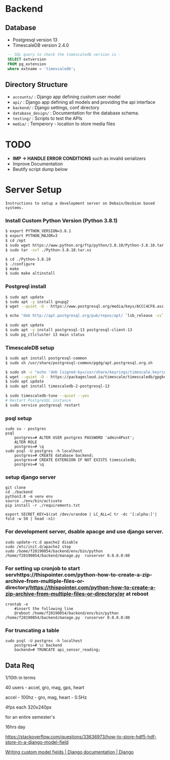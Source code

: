 # Backend

## Database
 
- Postgresql version 13
- TimescaleDB version 2.4.0 

```sql
 -- SQL query to check the timescaledb version is - 
 SELECT extversion
 FROM pg_extension
 where extname = 'timescaledb';
```

## Directory Structure
- ``` accounts/ ``` : Django app defining custom user model
- ``` api/ ``` : Django app defining all models and providing the api interface
- ``` backend/ ``` : Django settings, conf directory
- ``` database_design/ ``` : Documentation for the database schema. 
- ``` testing/ ``` : Scripts to test the APIs
- ``` media/ ``` : Temperory - location to store media files 

# TODO
- **IMP -> HANDLE ERROR CONDITIONS** such as invalid serializers
- Improve Documentation
- Beutify script dump below

# Server Setup
	Instructions to setup a development server on Debain/Desbian based systems.
### Install Custom Python Version (Python 3.8.1)
```bash
$ export PYTHON_VERSION=3.8.1
$ export PYTHON_MAJOR=3
$ cd /opt
$ sudo wget https://www.python.org/ftp/python/3.8.10/Python-3.8.10.tar.xz
$ sudo tar -xvf ./Python-3.8.10.tar.xz

$ cd ./Python-3.8.10
$ ./configure 
$ make 
$ sudo make altinstall
```
### Postgreql install
```bash
$ sudo apt update
$ sudo apt -y install gnupg2
$ wget --quiet -O - https://www.postgresql.org/media/keys/ACCC4CF8.asc | sudo apt-key add -

$ echo "deb http://apt.postgresql.org/pub/repos/apt/ `lsb_release -cs`-pgdg main" |sudo tee  /etc/apt/sources.list.d/pgdg.list
 
$ sudo apt update
$ sudo apt -y install postgresql-13 postgresql-client-13
$ sudo pg_ctlcluster 13 main status
```
### TimescaleDB setup
```bash
$ sudo apt install postgresql-common
$ sudo sh /usr/share/postgresql-common/pgdg/apt.postgresql.org.sh

$ sudo sh -c "echo 'deb [signed-by=/usr/share/keyrings/timescale.keyring] https://packagecloud.io/timescale/timescaledb/debian/ $ (lsb_release -c -s) main' > /etc/apt/sources.list.d/timescaledb.list"
$ wget --quiet -O - https://packagecloud.io/timescale/timescaledb/gpgkey | sudo gpg --dearmor -o /usr/share/keyrings/timescale.keyring
$ sudo apt update
$ sudo apt install timescaledb-2-postgresql-13
 
$ sudo timescaledb-tune --quiet --yes
# Restart PostgreSQL instance
$ sudo service postgresql restart

```
### psql setup

    sudo su - postgres
    psql
        postgres=# ALTER USER postgres PASSWORD 'admin4Post';
        ALTER ROLE
        postgres=# \q
    sudo psql -U postgres -h localhost
        postgres=# CREATE database backend;
        postgres=# CREATE EXTENSION IF NOT EXISTS timescaledb;
        postgres=# \q

### setup django server

    git clone 
    cd ./backend
    python3.8 -m venv env
    source ./env/bin/activate
    pip install -r ./requirements.txt
    
    export SECRET_KEY=$(cat /dev/urandom | LC_ALL=C tr -dc '[:alpha:]'| fold -w 50 | head -n1)
    
### For development server, dsable apacge and use django server.

    sudo update-rc.d apache2 disable
    sudo /etc/init.d/apache2 stop
    sudo /home/f20190054/backend/env/bin/python /home/f20190054/backend/manage.py  runserver 0.0.0.0:80

### For setting up cronjob to start servhttps://thispointer.com/python-how-to-create-a-zip-archive-from-multiple-files-or-directory/https://thispointer.com/python-how-to-create-a-zip-archive-from-multiple-files-or-directory/er at reboot

    crontab -e
        #insert the following line 
        @reboot /home/f20190054/backend/env/bin/python /home/f20190054/backend/manage.py  runserver 0.0.0.0:80

### For truncating a table

    sudo psql -U postgres -h localhost
        postgres=# \c backend
        backend=# TRUNCATE api_sensor_reading;


## Data Req

1/10th in terms 

40 users - accel, gro, mag, gps, heart 

accel - 100hz - gro, mag, 
heart - 0.5Hz

4fps each 320x240px 

for an entire semester's 

16hrs day 

https://stackoverflow.com/questions/33636973/how-to-store-hdf5-hdf-store-in-a-django-model-field

[Writing custom model fields | Django documentation | Django](https://docs.djangoproject.com/en/3.2/howto/custom-model-fields/)
